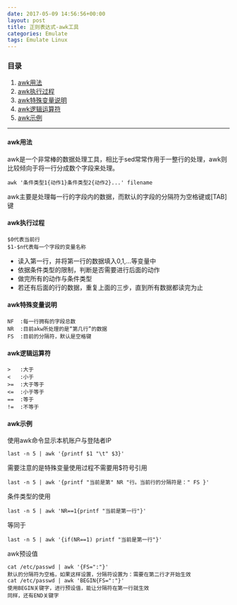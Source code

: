 ```yaml
---
date: 2017-05-09 14:56:56+00:00
layout: post
title: 正则表达式-awk工具
categories: Emulate
tags: Emulate Linux
---
```


### 目录

1. [awk用法](#step1)
2. [awk执行过程](#step2)
3. [awk特殊变量说明](#step3)
4. [awk逻辑运算符](#step4)
5. [awk示例](#step5)

---
#### <span id="step1">awk用法</span>
awk是一个非常棒的数据处理工具，相比于sed常常作用于一整行的处理，awk则比较倾向于将一行分成数个字段来处理。
```script
awk '条件类型1{动作1}条件类型2{动作2}...' filename
```
awk主要是处理每一行的字段内的数据，而默认的字段的分隔符为空格键或[TAB]键
#### <span id="step2">awk执行过程</span>
```script
$0代表当前行
$1-$n代表每一个字段的变量名称
```
* 读入第一行，并将第一行的数据填入$0,$1,...等变量中
* 依据条件类型的限制，判断是否需要进行后面的动作
* 做完所有的动作与条件类型
* 若还有后面的行的数据，重复上面的三步，直到所有数据都读完为止

#### <span id="step3">awk特殊变量说明</span>
```script
NF	:每一行拥有的字段总数
NR	:目前akw所处理的是“第几行”的数据
FS	:目前的分隔符，默认是空格键
```

#### <span id="step4">awk逻辑运算符</span>
```script
>	:大于
<	:小于
>=	:大于等于
<=	:小于等于
==	:等于
!=	:不等于
```

#### <span id="step5">awk示例</span>
使用awk命令显示本机账户与登陆者IP
```script
last -n 5 | awk '{printf $1 "\t" $3}'
```
需要注意的是特殊变量使用过程不需要用$符号引用
```script
last -n 5 | awk '{printf "当前是第" NR "行。当前行的分隔符是：" FS }'
```
条件类型的使用
```script
last -n 5 | awk 'NR==1{printf "当前是第一行"}'
```
等同于
```script
last -n 5 | awk '{if(NR==1) printf "当前是第一行"}'
```
awk预设值
```script
cat /etc/passwd | awk '{FS=":"}'
默认的分隔符为空格，如果这样设置，分隔符设置为：需要在第二行才开始生效
cat /etc/passwd | awk 'BEGIN{FS=":"}'
使用BEGIN关键字，进行预设值，能让分隔符在第一行就生效
同样，还有END关键字
```

